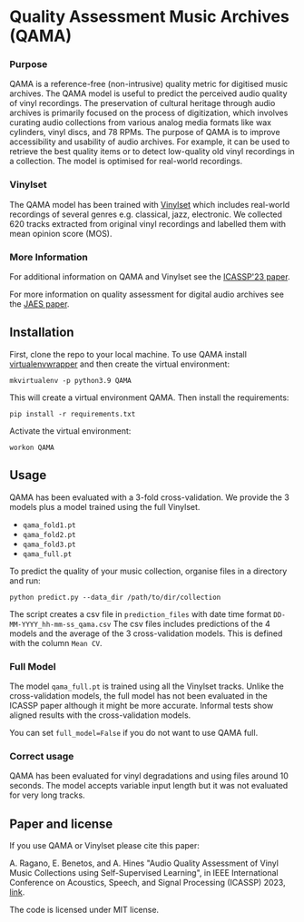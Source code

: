 # Quality Assessment Music Archives (QAMA)

### Purpose
QAMA is a reference-free (non-intrusive) quality metric for digitised music archives. The QAMA model is useful to predict the perceived audio quality of vinyl recordings. 
The preservation of cultural heritage through audio archives is primarily focused on the process of digitization, which involves curating audio collections from various analog media formats like wax cylinders, vinyl discs, and 78 RPMs. The purpose of QAMA is to improve accessibility and usability of audio archives.
For example, it can be used to retrieve the best quality items or to detect low-quality old vinyl recordings in a collection. The model is optimised for real-world recordings. 

### Vinylset
The QAMA model has been trained with [Vinylset](https://github.com/alessandroragano/vinylset) which includes real-world recordings of several genres e.g. classical, jazz, electronic. We collected 620 tracks extracted from original vinyl recordings and labelled them with mean opinion score (MOS). 

### More Information
For additional information on QAMA and Vinylset see the [ICASSP'23 paper](https://ieeexplore.ieee.org/stamp/stamp.jsp?tp=&arnumber=10096274). 

For more information on quality assessment for digital audio archives see the [JAES paper](https://qmro.qmul.ac.uk/xmlui/bitstream/handle/123456789/76602/Benetos%20Automatic%20Quality%20Assessment%202022%20Accepted.pdf?sequence=2).

## Installation
First, clone the repo to your local machine.
To use QAMA install [virtualenvwrapper](https://virtualenvwrapper.readthedocs.io/en/latest/) and then create the virtual environment:
```
mkvirtualenv -p python3.9 QAMA
```
This will create a virtual environment QAMA. Then install the requirements:
```
pip install -r requirements.txt
```
Activate the virtual environment:
```
workon QAMA
```
## Usage
QAMA has been evaluated with a 3-fold cross-validation. We provide the 3 models plus a model trained using the full Vinylset.
* ```qama_fold1.pt```
* ```qama_fold2.pt```
* ```qama_fold3.pt```
* ```qama_full.pt```

To predict the quality of your music collection, organise files in a directory and run:

```python predict.py --data_dir /path/to/dir/collection```

The script creates a csv file in ```prediction_files``` with date time format ```DD-MM-YYYY_hh-mm-ss_qama.csv```
The csv files includes predictions of the 4 models and the average of the 3 cross-validation models. This is defined with the column ```Mean CV```.
### Full Model
The model ```qama_full.pt``` is trained using all the Vinylset tracks. Unlike the cross-validation models, the full model has not been evaluated in the ICASSP paper although it might be more accurate. 
Informal tests show aligned results with the cross-validation models.

You can set ```full_model=False``` if you do not want to use QAMA full.

### Correct usage
QAMA has been evaluated for vinyl degradations and using files around 10 seconds. The model accepts variable input length but it was not evaluated for very long tracks. 

## Paper and license
If you use QAMA or Vinylset please cite this paper: 

A. Ragano, E. Benetos, and A. Hines "Audio Quality Assessment of Vinyl Music Collections using Self-Supervised Learning", in IEEE International Conference on Acoustics, Speech, and Signal Processing (ICASSP) 2023, [link](https://ieeexplore.ieee.org/stamp/stamp.jsp?tp=&arnumber=10096274).


The code is licensed under MIT license.

